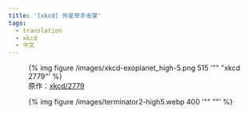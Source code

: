```yaml
---
title: '[xkcd] 外星举手击掌'
tags:
  - translation
  - xkcd
  - 中文
---
```



<figure>
	<picture>
		{% img figure /images/xkcd-exoplanet_high-5.png 515 '"" "xkcd 2779"' %}
	</picture>
	<figcaption>原作：<a href="https://xkcd.com/2779/">xkcd/2779</a></figcaption>
</figure>

<figure>
	<picture>
		{% img figure /images/terminator2-high5.webp 400 '"" ""' %}
	</picture>
</figure>
